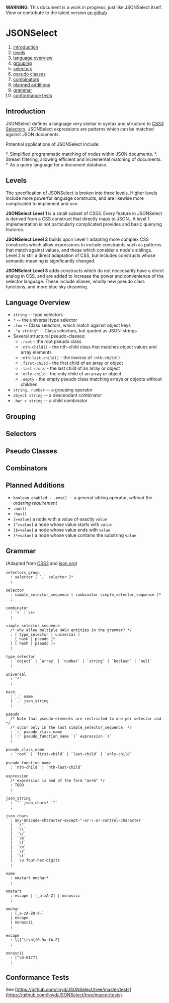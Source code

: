 **WARNING**: This document is a work in progress, just like JSONSelect itself.
View or contribute to the latest version [on github](http://github.com/lloyd/JSONSelect/blob/master/JSONSelect.md)

# JSONSelect

  1. [introduction](#introduction)
  1. [levels](#levels)
  1. [language overview](#overview)
  1. [grouping](#grouping)
  1. [selectors](#selectors)
  1. [pseudo classes](#pseudo)
  1. [combinators](#combinators)
  1. [planned additions](#additions)
  1. [grammar](#grammar)
  1. [conformance tests](#tests)

## Introduction<a name="introduction"></a>

JSONSelect defines a language very simliar in syntax and structure to 
[CSS3 Selectors](http://www.w3.org/TR/css3-selectors/).  JSONSelect 
expressions are patterns which can be matched against JSON documents.

Potential applications of JSONSelect include:

  *. Simplified programmatic matching of nodes within JSON documents.
  *. Stream filtering, allowing efficient and incremental matching of documents.
  *. As a query language for a document database.

## Levels<a name="levels"></a>

The specification of JSONSelect is broken into three levels.  Higher
levels include more powerful language constructs, and are likewise more
complicated to implement and use.

**JSONSelect Level 1** is a small subset of CSS3.  Every feature in 
JSONSelect is derived from a CSS construct that directly maps to JSON..
A level 1 implementation is not particularly complicated provides and
basic querying features.

**JSONSelect Level 2** builds upon Level 1 adapting more complex CSS
constructs which allow expressions to include constraints such as
patterns that match against values, and those which consider a node's
siblings.  Level 2 is still a direct adaptation of CSS, but includes
constructs whose semantic meaning is significantly changed.

**JSONSelect Level 3** adds constructs which do not neccesarily have a 
direct analog in CSS, and are added to increase the power and convenience
of the selector language.  These include aliases, wholly new pseudo 
class functions, and more blue sky dreaming.

## Language Overview<a name="overview"></a>

  * `string` -- type selectors
  * `*` -- the universal type selector
  * `.foo` -- Class selectors, which match against object keys
  * `."a string"` -- Class selectors, but quoted as JSON-strings
  * Several structural pseudo-classes:
    * `:root` - the root pseudo class
    * `:nth-child()` - the nth-child class that matches object
      values and array elements
    * `:nth-last-child()` - the inverse of `:nth-child()`
    * `:first-child` - the first child of an array or object
    * `:last-child` - the last child of an array or object
    * `:only-child` - the only child of an array or object
    * `:empty` - the empty pseudo class matching arrays or objects
      without children
  * `string, number` -- a grouping operator
  * `object string` -- a descendant combinator
  * `.bar > string` -- a child combinator

## Grouping<a name="grouping"></a>

## Selectors<a name="selectors"></a>

## Pseudo Classes<a name="pseudo"></a>

## Combinators<a name="combinators"></a>

## Planned Additions<a name="additions"></a>

  * `boolean.enabled ~ .email` -- a general sibling operator,
    *without the ordering requirement*
  * `:not()`
  * `:has()`
  * `[=value]` a node with a value of exactly `value`
  * `[^=value]` a node whose value starts with `value`
  * `[$=value]` a node whose value ends with `value`
  * `[*=value]` a node whose value contains the substring `value`


## Grammar<a name="grammar"></a>

(Adapted from [CSS3](http://www.w3.org/TR/css3-selectors/#descendant-combinators) and
 [json.org](http://json.org/))

    selectors_group
      : selector [ `,` selector ]*
      ;
    
    selector
      : simple_selector_sequence [ combinator simple_selector_sequence ]*
      ;
    
    combinator
      : `>` | \s+
      ;
    
    simple_selector_sequence
      /* why allow multiple HASH entities in the grammar? */
      : [ type_selector | universal ]
        [ hash | pseudo ]*
      | [ hash | pseudo ]+
      ;
    
    type_selector
      : `object` | `array` | `number` | `string` | `boolean` | `null`
      ;

    universal
      : '*'
      ;

    hash
      : `.` name
      | `.` json_string
      ;
    
    pseudo
      /* Note that pseudo-elements are restricted to one per selector and */
      /* occur only in the last simple_selector_sequence. */
      : `:` pseudo_class_name
      | `:` pseudo_function_name `(` expression `)`
      ;

    pseudo_class_name
      : `root` | `first-child` | `last-child` | `only-child`
    
    pseudo_function_name
      : `nth-child` | `nth-last-child`

    expression
      /* expression is and of the form "an+b" */
      : TODO
      ;

    json_string
      : `"` json_chars* `"`
      ;

    json_chars
      : any-Unicode-character-except-"-or-\-or-control-character
      |  `\"`
      |  `\\`
      |  `\/`
      |  `\b`
      |  `\f`
      |  `\n`
      |  `\r`
      |  `\t`
      |   \u four-hex-digits 
      ;

    name
      : nmstart nmchar*
      ;

    nmstart
      : escape | [_a-zA-Z] | nonascii
      ;

    nmchar
      : [_a-zA-Z0-9-]
      | escape
      | nonascii
      ;
 
    escape 
      : \\[^\r\n\f0-9a-fA-F]
      ;

    nonascii
      : [^\0-0177]
      ;

## Conformance Tests<a name="tests"></a>

See [https://github.com/lloyd/JSONSelect/tree/master/tests](https://github.com/lloyd/JSONSelect/tree/master/tests).
